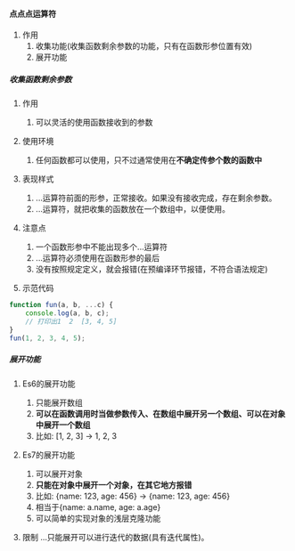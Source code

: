 
#### 点点点运算符

1. 作用
   1) 收集功能(收集函数剩余参数的功能，只有在函数形参位置有效)
   2) 展开功能


##### 收集函数剩余参数

1. 作用
   1) 可以灵活的使用函数接收到的参数

2. 使用环境
   1) 任何函数都可以使用，只不过通常使用在**不确定传参个数的函数中**


3. 表现样式
   1) ...运算符前面的形参，正常接收。如果没有接收完成，存在剩余参数。
   2) ...运算符，就把收集的函数放在一个数组中，以便使用。


4. 注意点
   1) 一个函数形参中不能出现多个...运算符
   2) ...运算符必须使用在函数形参的最后
   3) 没有按照规定定义，就会报错(在预编译环节报错，不符合语法规定)


5. 示范代码
```js
function fun(a, b, ...c) {
    console.log(a, b, c);
    // 打印出1  2  [3, 4, 5]
}
fun(1, 2, 3, 4, 5);
```




##### 展开功能
   
1. Es6的展开功能
   1) 只能展开数组
   2) **可以在函数调用时当做参数传入、在数组中展开另一个数组、可以在对象中展开一个数组**
   3) 比如: [1, 2, 3] -> 1, 2, 3


2. Es7的展开功能
   1) 可以展开对象
   2) **只能在对象中展开一个对象，在其它地方报错**
   3) 比如: {name: 123, age: 456} -> {name: 123, age: 456}
   4) 相当于{name: a.name, age: a.age}
   5) 可以简单的实现对象的浅层克隆功能


3. 限制
...只能展开可以进行迭代的数据(具有迭代属性)。




